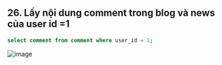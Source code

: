 ## 26. Lấy nội dung comment trong blog và news của user id =1
```sql
select comment from comment where user_id = 1;
```
![image](https://user-images.githubusercontent.com/40168893/42316558-5e0bd1ae-8074-11e8-9115-9d758b10f4e3.png)

